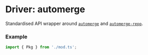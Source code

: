 # Driver: automerge
Standardised API wrapper around [`automerge`](https://github.com/automerge) and [`automerge-repo`](https://github.com/automerge/automerge-repo).




### Example

```ts
import { Pkg } from './mod.ts';
```


